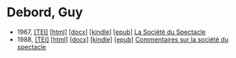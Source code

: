 # Debord, Guy

* 1967,  <a title="Source XML/TEI" class="file tei" href="https://hurlus.github.io/tei/debord1967_spectacle.xml">[TEI]</a>  <a title="HTML une page" class="file html" href="https://hurlus.github.io/debord/debord1967_spectacle.html">[html]</a>  <a title="Bureautique (LibreOffice, MS.Word)" class="file docx" href="https://hurlus.github.io/debord/debord1967_spectacle.docx">[docx]</a>  <a title="Amazon.kindle" class="file mobi" href="https://hurlus.github.io/debord/debord1967_spectacle.mobi">[kindle]</a>  <a title="EPUB, pour liseuses et téléphones" class="file epub" href="https://hurlus.github.io/debord/debord1967_spectacle.epub">[epub]</a>  <a href="https://hurlus.github.io/debord/debord1967_spectacle.html">La Société du Spectacle</a>
* 1988,  <a title="Source XML/TEI" class="file tei" href="https://hurlus.github.io/tei/debord1988_spectacle-commentaire.xml">[TEI]</a>  <a title="HTML une page" class="file html" href="https://hurlus.github.io/debord/debord1988_spectacle-commentaire.html">[html]</a>  <a title="Bureautique (LibreOffice, MS.Word)" class="file docx" href="https://hurlus.github.io/debord/debord1988_spectacle-commentaire.docx">[docx]</a>  <a title="Amazon.kindle" class="file mobi" href="https://hurlus.github.io/debord/debord1988_spectacle-commentaire.mobi">[kindle]</a>  <a title="EPUB, pour liseuses et téléphones" class="file epub" href="https://hurlus.github.io/debord/debord1988_spectacle-commentaire.epub">[epub]</a>  <a href="https://hurlus.github.io/debord/debord1988_spectacle-commentaire.html">Commentaires sur la société du spectacle</a>
